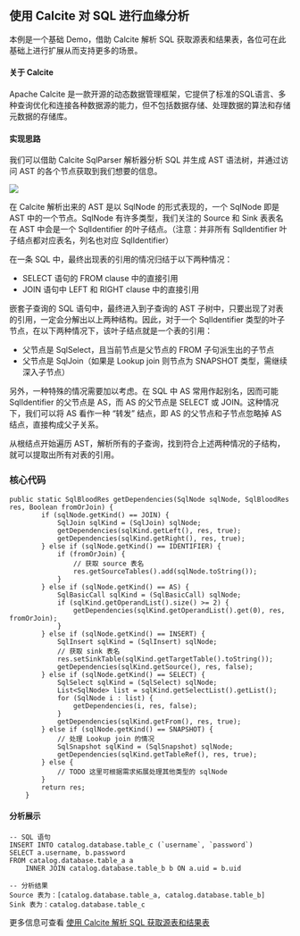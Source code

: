 ## 使用 Calcite 对 SQL 进行血缘分析
本例是一个基础 Demo，借助 Calcite 解析 SQL 获取源表和结果表，各位可在此基础上进行扩展从而支持更多的场景。
#### 关于 Calcite
Apache Calcite 是一款开源的动态数据管理框架，它提供了标准的SQL语言、多种查询优化和连接各种数据源的能力，但不包括数据存储、处理数据的算法和存储元数据的存储库。

#### 实现思路
我们可以借助 Calcite SqlParser 解析器分析 SQL 并生成 AST 语法树，并通过访问 AST 的各个节点获取到我们想要的信息。

<img src="https://p3-sign.toutiaoimg.com/tos-cn-i-qvj2lq49k0/5fe15bd627234c1e8bd23c9947508663~noop.image?_iz=58558&from=article.pc_detail&x-expires=1663667464&x-signature=y3vER0mu5sNMOjNMtxGqxnoZUFU%3D">

在 Calcite 解析出来的 AST 是以 SqlNode 的形式表现的，一个 SqlNode 即是 AST 中的一个节点。SqlNode 有许多类型，我们关注的 Source 和 Sink 表表名在 AST 中会是一个 SqlIdentifier 的叶子结点。（注意：并非所有 SqlIdentifier 叶子结点都对应表名，列名也对应 SqlIdentifier）

在一条 SQL 中，最终出现表的引用的情况归结于以下两种情况：
- SELECT 语句的 FROM clause 中的直接引用
- JOIN 语句中 LEFT 和 RIGHT clause 中的直接引用

嵌套子查询的 SQL 语句中，最终进入到子查询的 AST 子树中，只要出现了对表的引用，一定会分解出以上两种结构。因此，对于一个 SqlIdentifier 类型的叶子节点，在以下两种情况下，该叶子结点就是一个表的引用：
- 父节点是 SqlSelect，且当前节点是父节点的 FROM 子句派生出的子节点
- 父节点是 SqlJoin（如果是 Lookup join 则节点为 SNAPSHOT 类型，需继续深入子节点）

另外，一种特殊的情况需要加以考虑。在 SQL 中 AS 常用作起别名，因而可能 SqlIdentifier 的父节点是 AS，而 AS 的父节点是 SELECT 或 JOIN。这种情况下，我们可以将 AS 看作一种 “转发” 结点，即 AS 的父节点和子节点忽略掉 AS 结点，直接构成父子关系。

从根结点开始遍历 AST，解析所有的子查询，找到符合上述两种情况的子结构，就可以提取出所有对表的引用。

### 核心代码
````
public static SqlBloodRes getDependencies(SqlNode sqlNode, SqlBloodRes res, Boolean fromOrJoin) {
        if (sqlNode.getKind() == JOIN) {
            SqlJoin sqlKind = (SqlJoin) sqlNode;
            getDependencies(sqlKind.getLeft(), res, true);
            getDependencies(sqlKind.getRight(), res, true);
        } else if (sqlNode.getKind() == IDENTIFIER) {
            if (fromOrJoin) {
                // 获取 source 表名
                res.getSourceTables().add(sqlNode.toString());
            }
        } else if (sqlNode.getKind() == AS) {
            SqlBasicCall sqlKind = (SqlBasicCall) sqlNode;
            if (sqlKind.getOperandList().size() >= 2) {
                getDependencies(sqlKind.getOperandList().get(0), res, fromOrJoin);
            }
        } else if (sqlNode.getKind() == INSERT) {
            SqlInsert sqlKind = (SqlInsert) sqlNode;
            // 获取 sink 表名
            res.setSinkTable(sqlKind.getTargetTable().toString());
            getDependencies(sqlKind.getSource(), res, false);
        } else if (sqlNode.getKind() == SELECT) {
            SqlSelect sqlKind = (SqlSelect) sqlNode;
            List<SqlNode> list = sqlKind.getSelectList().getList();
            for (SqlNode i : list) {
                getDependencies(i, res, false);
            }
            getDependencies(sqlKind.getFrom(), res, true);
        } else if (sqlNode.getKind() == SNAPSHOT) {
            // 处理 Lookup join 的情况
            SqlSnapshot sqlKind = (SqlSnapshot) sqlNode;
            getDependencies(sqlKind.getTableRef(), res, true);
        } else {
            // TODO 这里可根据需求拓展处理其他类型的 sqlNode
        }
        return res;
    }
````
#### 分析展示
````
-- SQL 语句
INSERT INTO catalog.database.table_c (`username`, `password`)
SELECT a.username, b.password
FROM catalog.database.table_a a
	INNER JOIN catalog.database.table_b b ON a.uid = b.uid

-- 分析结果
Source 表为：[catalog.database.table_a, catalog.database.table_b]
Sink 表为：catalog.database.table_c
````

更多信息可查看 [使用 Calcite 解析 SQL 获取源表和结果表](https://www.toutiao.com/article/7137180267675943435/)
